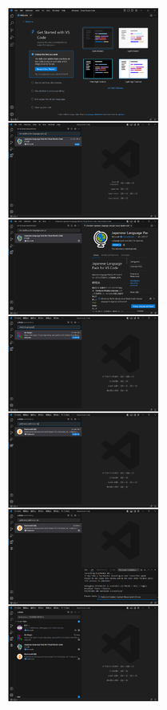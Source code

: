 <img src="media/vscodeext_1.png" width="300">

<img src="media/vscodeext_2.png" width="300">

<img src="media/vscodeext_3.png" width="300">

<img src="media/vscodeext_4.png" width="300">

<img src="media/vscodeext_5.png" width="300">

<img src="media/vscodeext_6.png" width="300">

<img src="media/vscodeext_7.png" width="300">
